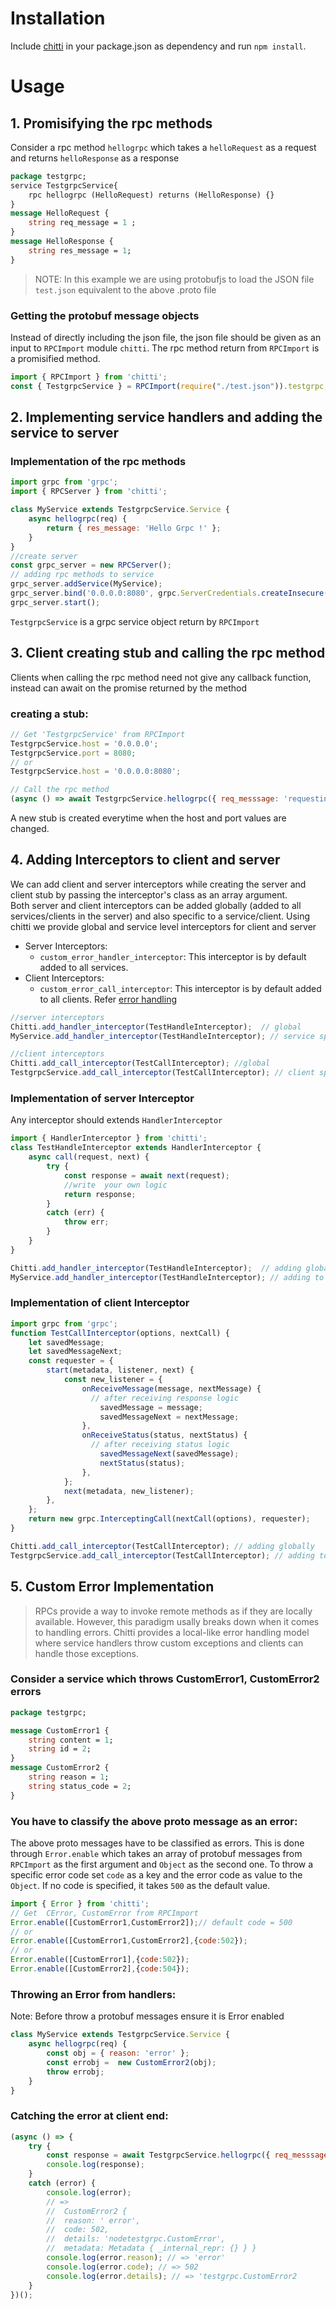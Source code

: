 # Installation

Include [chitti](https://github.com/NestAway/chitti) in your package.json as dependency and run `npm install`.

# Usage

## 1. Promisifying the rpc methods
Consider a rpc method `hellogrpc` which takes a `helloRequest` as a request and returns `helloResponse` as a response
```proto
package testgrpc;
service TestgrpcService{
    rpc hellogrpc (HelloRequest) returns (HelloResponse) {}
}
message HelloRequest {
    string req_message = 1 ;
}
message HelloResponse {
    string res_message = 1;
}
```
>  NOTE: In this example we are using protobufjs to load the JSON file `test.json` equivalent to the above .proto file

### Getting the protobuf message objects    
Instead of directly including the json file, the json file should be given as an input to `RPCImport` module `chitti`. 
The rpc method return from `RPCImport` is a promisified method.
```js
import { RPCImport } from 'chitti';
const { TestgrpcService } = RPCImport(require("./test.json")).testgrpc;
``` 

## 2. Implementing service handlers and adding the service to server

### Implementation of the rpc methods

```js
import grpc from 'grpc';
import { RPCServer } from 'chitti'; 

class MyService extends TestgrpcService.Service {
    async hellogrpc(req) {
        return { res_message: 'Hello Grpc !' };
    }
}
//create server
const grpc_server = new RPCServer();
// adding rpc methods to service
grpc_server.addService(MyService);
grpc_server.bind('0.0.0.0:8080', grpc.ServerCredentials.createInsecure());
grpc_server.start();
```
`TestgrpcService` is a grpc service object return by `RPCImport` 

## 3. Client creating stub and calling the rpc method
Clients when calling the rpc method need not give any callback function, instead can await on the promise returned by the method

### creating a stub:
```js
// Get 'TestgrpcService' from RPCImport
TestgrpcService.host = '0.0.0.0';
TestgrpcService.port = 8080;
// or
TestgrpcService.host = '0.0.0.0:8080';

// Call the rpc method
(async () => await TestgrpcService.hellogrpc({ req_messsage: 'requesting hellogrpc' });)();
```
A new stub is created everytime when the host and port values are changed.


## 4. Adding Interceptors to client and server
We can add client and server interceptors while creating the server and client stub by passing  the interceptor's class as an array argument. <br> Both server and client interceptors can be added globally (added to all services/clients in the server) and also specific to a service/client.
Using chitti we provide global and service level interceptors for client and server
<br>
* Server Interceptors: 
  * `custom_error_handler_interceptor`: This interceptor is by default added to all services.
* Client Interceptors:
  * `custom_error_call_interceptor`: This interceptor is by default added to all clients. Refer [error handling](https://github.com/NestAway/chitti/tree/documentation/src/node-src#5-custom-error-implementation)

```js
//server interceptors
Chitti.add_handler_interceptor(TestHandleInterceptor);  // global
MyService.add_handler_interceptor(TestHandleInterceptor); // service specific

//client interceptors
Chitti.add_call_interceptor(TestCallInterceptor); //global
TestgrpcService.add_call_interceptor(TestCallInterceptor); // client specific
```

### Implementation of server Interceptor
Any interceptor should extends `HandlerInterceptor`

```js
import { HandlerInterceptor } from 'chitti';
class TestHandleInterceptor extends HandlerInterceptor {
    async call(request, next) {
        try {
            const response = await next(request);
            //write  your own logic
            return response;
        }
        catch (err) {
            throw err;
        }
    }
}

Chitti.add_handler_interceptor(TestHandleInterceptor);  // adding globally
MyService.add_handler_interceptor(TestHandleInterceptor); // adding to specific service
```

### Implementation of client Interceptor
```js
import grpc from 'grpc';
function TestCallInterceptor(options, nextCall) {
    let savedMessage;
    let savedMessageNext;
    const requester = {
        start(metadata, listener, next) {
            const new_listener = {
                onReceiveMessage(message, nextMessage) {
                  // after receiving response logic
                    savedMessage = message;
                    savedMessageNext = nextMessage;
                },
                onReceiveStatus(status, nextStatus) {
                  // after receiving status logic
                    savedMessageNext(savedMessage);
                    nextStatus(status);
                },
            };
            next(metadata, new_listener);
        },
    };
    return new grpc.InterceptingCall(nextCall(options), requester);
}

Chitti.add_call_interceptor(TestCallInterceptor); // adding globally
TestgrpcService.add_call_interceptor(TestCallInterceptor); // adding to specific service 
```

## 5. Custom Error Implementation
> RPCs provide a way to invoke remote methods as if they are locally available. However, this paradigm usally breaks down when it comes to handling errors. Chitti provides a local-like error handling model where service handlers throw custom exceptions and clients can handle those exceptions.

### Consider a service which throws CustomError1, CustomError2 errors
```protobuf
package testgrpc;

message CustomError1 {
	string content = 1;
	string id = 2;
}
message CustomError2 {
    string reason = 1;
    string status_code = 2;
}
```

### You have to classify the above proto message as an error:
The above proto messages have to be classified as errors. This is done through `Error.enable` which takes an array of protobuf messages from `RPCImport` as the first argument and `Object` as the second one. To throw a specific error code set `code` as a key and the error code as value to the `Object`. If no code is specified, it takes `500` as the default value.

```js
import { Error } from 'chitti';
// Get  CError, CustomError from RPCImport
Error.enable([CustomError1,CustomError2]);// default code = 500
// or
Error.enable([CustomError1,CustomError2],{code:502});
// or
Error.enable([CustomError1],{code:502});
Error.enable([CustomError2],{code:504});
```

### Throwing an Error from handlers:
Note: Before throw a protobuf messages ensure it is Error enabled
```js
class MyService extends TestgrpcService.Service {
    async hellogrpc(req) {
        const obj = { reason: 'error' };
        const errobj =  new CustomError2(obj);
        throw errobj;
    }
}
```

### Catching the error at client end:

```js
(async () => {
    try {
        const response = await TestgrpcService.hellogrpc({ req_messsage: 'requesting hellogrpc' });
        console.log(response);
    }
    catch (error) {
        console.log(error);
        // =>
        //  CustomError2 {
        //  reason: ' error',
        //  code: 502,
        //  details: 'nodetestgrpc.CustomError',
        //  metadata: Metadata { _internal_repr: {} } }
        console.log(error.reason); // => 'error'
        console.log(error.code); // => 502
        console.log(error.details); // => 'testgrpc.CustomError2        
    }
})();
```
